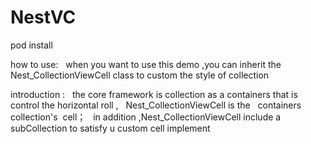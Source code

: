 # NestVC

 pod install 
 
 how to use:
     when you want to use this demo ,you can inherit the Nest_CollectionViewCell class to custom the style of collection
 
 introduction :
    the core framework is collection as a containers that is control the horizontal roll , 
    Nest_CollectionViewCell is the   containers collection's  cell；
    in addition ,Nest_CollectionViewCell include a subCollection to satisfy u custom cell implement
 
